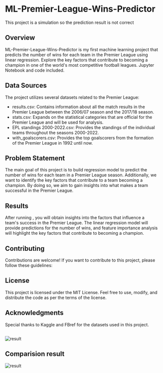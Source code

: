 # ML-Premier-League-Wins-Predictor
This project is a simulation so the prediction result is not correct

## Overview
ML-Premier-League-Wins-Predictor is my first machine learning project that predicts the number of wins for each team in the Premier League using linear regression. Explore the key factors that contribute to becoming a champion in one of the world's most competitive football leagues. Jupyter Notebook and code included.

## Data Sources
The project utilizes several datasets related to the Premier League:

- results.csv: Contains information about all the match results in the Premier League between the 2006/07 season and the 2017/18 season.
- stats.csv: Expands on the statistical categories that are official for the Premier League and will be used for analysis.
- EPL standings 2000-2022.csv: Provides the standings of the individual teams throughout the seasons 2000-2022.
- with_goalscorers.csv: Provides the top goalscorers from the formation of the Premier League in 1992 until now.

## Problem Statement
The main goal of this project is to build regression model to predict the number of wins for each team in a Premier League season. Additionally, we want to identify the key factors that contribute to a team becoming a champion. By doing so, we aim to gain insights into what makes a team successful in the Premier League.

## Results
After running , you will obtain insights into the factors that influence a team's success in the Premier League. The linear regression model will provide predictions for the number of wins, and feature importance analysis will highlight the key factors that contribute to becoming a champion.

## Contributing
Contributions are welcome! If you want to contribute to this project, please follow these guidelines:

## License
This project is licensed under the MIT License. Feel free to use, modify, and distribute the code as per the terms of the license.

## Acknowledgments
Special thanks to Kaggle and FBref for the datasets used in this project.

## 
![result](ML_EPL_Win_predict\ML-Premier-League-Wins-Predictor\result\Figure_1.png)
## Comparision result
![result](ML_EPL_Win_predict\ML-Premier-League-Wins-Predictor\result\Figure_3.png)
